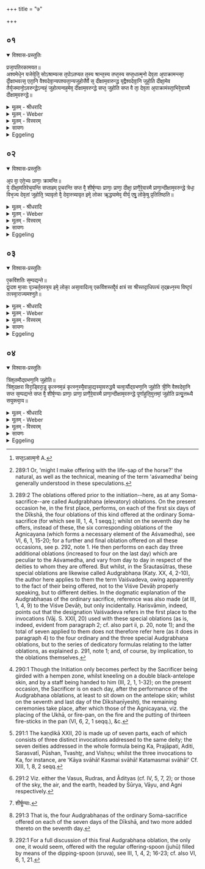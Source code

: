 +++
title = "७"

+++


## ०१


<details open><summary>विश्वास-प्रस्तुतिः</summary>

प्रजा᳘पतिरकामयत॥  
अश्वमेधे᳘न यजेये᳘ति᳘ सोऽश्राम्यत्स त᳘पोऽतप्यत त᳘स्य श्रान्त᳘स्य तप्त᳘स्य सप्त᳘धात्म᳘नो देव᳘ता अ᳘पाक्रामन्त्सा᳘ दी᳘क्षाभवत्स᳘ एता᳘नि वैश्वदेवा᳘न्यपश्यत्ता᳘न्यजुहोत्तैर्वै स᳘ दीक्षाम᳘वारुन्द्ध य᳘द्वैश्वदेवा᳘नि जुहो᳘ति दीक्षा᳘मेव तैर्य᳘जमानो᳘ऽवरुन्द्धेऽन्वहं᳘ जुहोत्यन्वह᳘मेव᳘ दीक्षाम᳘वरुन्द्धे सप्त᳘ जुहोति सप्त वै ता᳘ देव᳘ता अ᳘पाक्रामंस्ता᳘भिरे᳘वास्मै दीक्षाम᳘वरुन्द्धे॥
</details>

<details><summary>मूलम् - श्रीधरादि</summary>

प्रजा᳘पतिरकामयत॥  
अश्वमेधे᳘न यजेये᳘ति᳘ सोऽश्राम्यत्स त᳘पोऽतप्यत त᳘स्य श्रान्त᳘स्य तप्त᳘स्य सप्त᳘धात्म᳘नो देव᳘ता अ᳘पाक्रामन्त्सा᳘ दी᳘क्षाभवत्स᳘ एता᳘नि वैश्वदेवा᳘न्यपश्यत्ता᳘न्यजुहोत्तैर्वै स᳘ दीक्षाम᳘वारुन्द्ध य᳘द्वैश्वदेवा᳘नि जुहो᳘ति दीक्षा᳘मेव तैर्य᳘जमानो᳘ऽवरुन्द्धेऽन्वहं᳘ जुहोत्यन्वह᳘मेव᳘ दीक्षाम᳘वरुन्द्धे सप्त᳘ जुहोति सप्त वै ता᳘ देव᳘ता अ᳘पाक्रामंस्ता᳘भिरे᳘वास्मै दीक्षाम᳘वरुन्द्धे॥
</details>

<details><summary>मूलम् - Weber</summary>

प्रजा᳘पतिरकामयत॥  
अश्वमेधे᳘न यजेये᳘तिॗ सोऽश्राम्यत्स त᳘पोऽतप्यत त᳘स्य श्रान्त᳘स्य तप्त᳘स्य सप्तॗधात्म᳘नो [^wbr_1] देव᳘ता अ᳘पाक्रामन्त्सा᳘ दीॗक्षाभवत्स᳘ एता᳘नि वैश्वदेवा᳘न्यपश्यत्ता᳘न्यजुहोत्तैर्वै स᳘ दीक्षाम᳘वारुन्द्ध य᳘द्वैश्वदेवा᳘नि जुहो᳘ति दीक्षा᳘मेव तैर्य᳘जमानो᳘ऽवरुन्द्धेऽन्वहं᳘ जुहोत्यन्वह᳘मेव᳘ दीक्षाम᳘वरुन्द्धे सप्त᳘ जुहोति सप्त वै ता᳘ देव᳘ता अ᳘पाक्रामंस्ता᳘भिरेॗवास्मै दीक्षाम᳘वरुन्द्धे॥  

[^wbr_1]: सप्त᳘ऽआत्म᳘नो A.
</details>

<details><summary>मूलम् - विस्वरम्</summary>


</details>

<details><summary>सायणः</summary>

…
</details>

<details><summary>Eggeling</summary>

1. Prajāpati desired, 'Might I perform a horse-sacrifice [^egg_726]?' He toiled and practised fervid devotion. From the body of him, when wearied and heated, the deities departed in a sevenfold way: therefrom the Dīkshā (initiation) was produced. He perceived those Vaiśvadeva [^egg_727] (oblations). He offered

[^egg_726]: 289:1 Or, 'might I make offering with the life-sap of the horse?' the natural, as well as the technical, meaning of the term 'aśvamedha' being generally understood in these speculations.

[^egg_727]: 289:2 The oblations offered prior to the initiation--here, as at any Soma-sacrifice--are called Audgrabhaṇa (elevatory) oblations. On the present occasion he, in the first place, performs, on each of the first six days of the Dīkshā, the four oblations of this kind offered at the ordinary Soma-sacrifice (for which see III, 1, 4, 1 seqq.); whilst on the seventh day he offers, instead of these, the six corresponding oblations of the Agnicayana (which forms a necessary element of the Aśvamedha), see VI, 6, 1, 15-20; for a further and final oblation offered on all these occasions, see p. 292, note 1. He then performs on each day three additional oblations  (increased to four on the last day) which are peculiar to the Aśvamedha, and vary from day to day in respect of the deities to whom they are offered. But whilst, in the Śrautasūtras, these special oblations are likewise called Audgrabhaṇa (Katy. XX, 4, 2-10), the author here applies to them the term Vaiśvadeva, owing apparently to the fact of their being offered, not to the Viśve Devāḥ properly speaking, but to different deities. In the dogmatic explanation of the Audgrabhaṇas of the ordinary sacrifice, reference was also made (at III, 1, 4, 9) to the Viśve Devāḥ, but only incidentally. Harisvāmin, indeed, points out that the designation Vaiśvadeva refers in the first place to the invocations (Vāj. S. XXII, 20) used with these special oblations (as is, indeed, evident from paragraph 2; cf. also part ii, p. 20, note 1); and the total of seven applied to them does not therefore refer here (as it does in paragraph 4) to the four ordinary and the three special Audgrabhaṇa oblations, but to the series of dedicatory formulas relating to the latter oblations, as explained p. 291, note 1; and, of course, by implication, to the oblations themselves.

them, and by means of them he gained the Dīkshā: and when the Sacrificer offers the Vaiśvadeva (oblations) it is the Dīkshā he thereby gains. Day after day he offers them: day after day he thus gains the Dīkshā [^egg_728]. Seven of them he offers; for seven were those deities that departed (from Prajāpati); it is by means of them that he (the priest) gains the Dīkshā for him.

[^egg_728]: 290:1 Though the Initiation only becomes perfect by the Sacrificer being girded with a hempen zone, whilst kneeling on a double black-antelope skin, and by a staff being handed to him (III, 2, 1, 1-32); on the present occasion, the Sacrificer is on each day, after the performance of the Audgrabhaṇa oblations, at least to sit down on the antelope skin; whilst on the seventh and last day of the Dīkshaṇīyeshṭi, the remaining ceremonies take place, after which those of the Agnicayana, viz. the placing of the Ukhā, or fire-pan, on the fire and the putting of thirteen fire-sticks in the pan (VI, 6, 2, 1 seqq.), &c.
</details>


## ०२


<details open><summary>विश्वास-प्रस्तुतिः</summary>

अ᳘प वा᳘ एते᳘भ्यः प्राणाः᳘ क्रामन्ति॥  
ये᳘ दीक्षा᳘मतिरेच᳘यन्ति सप्ताहम् प्र᳘चरन्ति सप्त वै᳘ शीर्ष᳘ण्याः प्राणाः᳘ प्राणा᳘ दीक्षा᳘ प्राणै᳘रे᳘वास्मै प्राणा᳘न्दीक्षाम᳘वरुन्द्धे त्रेधा᳘ विभ᳘ज्य देव᳘तां जुहोति᳘ त्र्यावृतो वै᳘ देवा᳘स्त्र्यावृत इमे᳘ लोका ऋ᳘द्ध्यामेव᳘ वीर्य᳘ एषु᳘ लोके᳘षु प्र᳘तितिष्ठति॥
</details>

<details><summary>मूलम् - श्रीधरादि</summary>

अ᳘प वा᳘ एते᳘भ्यः प्राणाः᳘ क्रामन्ति॥  
ये᳘ दीक्षा᳘मतिरेच᳘यन्ति सप्ताहम् प्र᳘चरन्ति सप्त वै᳘ शीर्ष᳘ण्याः प्राणाः᳘ प्राणा᳘ दीक्षा᳘ प्राणै᳘रे᳘वास्मै प्राणा᳘न्दीक्षाम᳘वरुन्द्धे त्रेधा᳘ विभ᳘ज्य देव᳘तां जुहोति᳘ त्र्यावृतो वै᳘ देवा᳘स्त्र्यावृत इमे᳘ लोका ऋ᳘द्ध्यामेव᳘ वीर्य᳘ एषु᳘ लोके᳘षु प्र᳘तितिष्ठति॥
</details>

<details><summary>मूलम् - Weber</summary>

अ᳘प वा᳘ एते᳘भ्यः प्राणाः᳘ क्रामन्ति॥  
ये᳘ दीक्षा᳘मतिरेच᳘यन्ति सप्ताहम् प्र᳘चरन्ति सप्त वै᳘ शीर्षॗण्याः प्राणाः᳘ प्राणा᳘ दीक्षा᳘ प्राणै᳘रेॗवास्मै प्राणा᳘न्दीक्षाम᳘वरुन्द्धे त्रेधा᳘ विभ᳘ज्य देव᳘तां जुहोतिॗ त्र्यावृतो वै᳘ देवाॗस्त्र्यावृत इमे᳘ लोका ऋ᳘द्ध्यामेव᳘ वीर्य᳘ एषु᳘ लोके᳘षु प्र᳘तितिष्ठति॥
</details>

<details><summary>मूलम् - विस्वरम्</summary>


</details>

<details><summary>सायणः</summary>

…
</details>

<details><summary>Eggeling</summary>

2. But, indeed, the vital airs depart from those who exceed (the duration of) the Dīkshā. For

seven days they observe it; for there are seven (outlets of) vital airs in the head, and the Dīkshā is the vital airs: it is by means of the vital airs he gains the Dīkshā, the vital airs, for him. He makes offering by dividing (each) deity into three parts [^egg_729]; for the gods are of three orders [^egg_730], and of three orders are these worlds: he thus establishes himself in these worlds in prosperity and vital power.

[^egg_729]: 291:1 The kaṇḍikā XXII, 20 is made up of seven parts, each of which consists of three distinct invocations addressed to the same deity; the seven deities addressed in the whole formula being Ka, Prajāpati, Aditi, Sarasvatī, Pūshan, Tvashṭr̥, and Vishṇu; whilst the three invocations to Ka, for instance, are 'Kāya svāhā! Kasmai svāhā! Katamasmai svāhā!' Cf. XIII, 1, 8, 2 seqq.

[^egg_730]: 291:2 Viz. either the Vasus, Rudras, and Ādityas (cf. IV, 5, 7, 2); or those of the sky, the air, and the earth, headed by Sūrya, Vāyu, and Agni respectively.
</details>


## ०३


<details open><summary>विश्वास-प्रस्तुतिः</summary>

ए᳘कविंशतिः स᳘म्पद्यन्ते॥  
द्वा᳘दश मा᳘साः प᳘ञ्चर्त᳘वस्त्र᳘य इमे᳘ लोका᳘ असा᳘वादित्य᳘ एकविंशस्तद्दै᳘वं क्षत्रं सा श्रीस्तदा᳘धिपत्यं त᳘द्ब्रध्न᳘स्य विष्ट᳘पं तत्स्वा᳘राज्यमश्नुते॥
</details>

<details><summary>मूलम् - श्रीधरादि</summary>

ए᳘कविंशतिः स᳘म्पद्यन्ते॥  
द्वा᳘दश मा᳘साः प᳘ञ्चर्त᳘वस्त्र᳘य इमे᳘ लोका᳘ असा᳘वादित्य᳘ एकविंशस्तद्दै᳘वं क्षत्रं सा श्रीस्तदा᳘धिपत्यं त᳘द्ब्रध्न᳘स्य विष्ट᳘पं तत्स्वा᳘राज्यमश्नुते॥
</details>

<details><summary>मूलम् - Weber</summary>

ए᳘कविंशतिः स᳘म्पद्यन्ते॥  
द्वा᳘दश मा᳘साः प᳘ञ्चर्त᳘वस्त्र᳘य इमे᳘ लोका᳘ असा᳘वादित्य᳘ एकविंशस्तद्दै᳘वं क्षत्रᳫं सा श्रीस्तदा᳘धिपत्यं त᳘द्ब्रध्न᳘स्य विष्ट᳘पं तत्स्वा᳘राज्यमश्नुते॥
</details>

<details><summary>मूलम् - विस्वरम्</summary>


</details>

<details><summary>सायणः</summary>

…
</details>

<details><summary>Eggeling</summary>

3. They amount to one and twenty (single invocations and oblations),--there are twelve months, five seasons, these three worlds, and yonder sun as the twenty-first,--that is the divine ruling-power, that is the glory: that supreme lordship, that summit of the fallow one (the Sun), that realm of light he attains.
</details>


## ०४


<details open><summary>विश्वास-प्रस्तुतिः</summary>

त्रिंश᳘तमौद्ग्रभणा᳘नि जुहोति॥  
त्रिंश᳘दक्षरा विरा᳘ड्विरा᳘डु कृत्स्नम᳘न्नं कृत्स्न᳘स्यै᳘वान्ना᳘द्यस्या᳘वरुद्ध्यै चत्वा᳘र्यौद्ग्रभणा᳘नि जुहोति त्री᳘णि वैश्वदेवा᳘नि सप्त स᳘म्पद्यन्ते सप्त वै᳘ शीर्ष᳘ण्याः प्राणाः᳘ प्राणा᳘ प्राणै᳘रे᳘वास्मै प्राणा᳘न्दीक्षाम᳘वरुन्द्धे पूर्णाहुति᳘मुत्तमां᳘ जुहोति प्रत्यु᳘त्तब्ध्यै सयुक्त्वा᳘य॥
</details>

<details><summary>मूलम् - श्रीधरादि</summary>

त्रिंश᳘तमौद्ग्रभणा᳘नि जुहोति॥  
त्रिंश᳘दक्षरा विरा᳘ड्विरा᳘डु कृत्स्नम᳘न्नं कृत्स्न᳘स्यै᳘वान्ना᳘द्यस्या᳘वरुद्ध्यै चत्वा᳘र्यौद्ग्रभणा᳘नि जुहोति त्री᳘णि वैश्वदेवा᳘नि सप्त स᳘म्पद्यन्ते सप्त वै᳘ शीर्ष᳘ण्याः प्राणाः᳘ प्राणा᳘ प्राणै᳘रे᳘वास्मै प्राणा᳘न्दीक्षाम᳘वरुन्द्धे पूर्णाहुति᳘मुत्तमां᳘ जुहोति प्रत्यु᳘त्तब्ध्यै सयुक्त्वा᳘य॥
</details>

<details><summary>मूलम् - Weber</summary>

त्रिंश᳘तमौद्ग्रभणा᳘नि जुहोति॥  
त्रिंश᳘दक्षरा विरा᳘ड्विरा᳘डु कृत्स्नम᳘न्नं कृत्स्न᳘स्यैॗवान्ना᳘द्यस्या᳘वरुद्ध्यै चत्वा᳘र्यौद्ग्रभणा᳘नि जुहोति त्री᳘णि वैश्वदेवा᳘नि सप्त स᳘म्पद्यन्ते सप्त वै᳘ शीर्ष᳘ण्याः [^wbr_2] प्राणाः᳘ प्राणा᳘ प्राणै᳘रेॗवास्मै प्राणा᳘न्दीक्षाम᳘वरुन्द्धे पूर्णाहुति᳘मुत्तमां᳘ जुहोति प्रत्यु᳘त्तब्ध्यै सयुक्त्वा᳘य॥  

[^wbr_2]: शीर्षॗण्याः.
</details>

<details><summary>मूलम् - विस्वरम्</summary>


</details>

<details><summary>सायणः</summary>

…
</details>

<details><summary>Eggeling</summary>

4. Thirty Audgrabhaṇas [^egg_731] he offers,--of thirty syllables the Virāj (metre) consists, and the Virāj means all food: thus (he offers) for the obtainment of all food. Four Audgrabhaṇas he offers (on each day), and three Vaiśvadevas;--they amount to seven; for there are seven vital airs of the head, and the Dīkshā is the vital airs: by means of the vital airs he thus gains the Dīkshā, the vital airs,

[^egg_731]: 291:3 That is, the four Audgrabhaṇas of the ordinary Soma-sacrifice offered on each of the seven days of the Dīkshā, and two more added thereto on the seventh day.

for him. A full (-spoon)-oblation [^egg_732] he offers last for the sake of invigoration and union.

[^egg_732]: 292:1 For a full discussion of this final Audgrabhaṇa oblation, the only one, it would seem, offered with the regular offering-spoon (juhū) filled by means of the dipping-spoon (sruva), see III, 1, 4, 2; 16-23; cf. also VI, 6, 1, 21.
</details>

